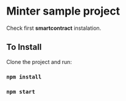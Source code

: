 # Minter sample project

Check first **smartcontract** instalation.

## To Install

Clone the project and run:

### `npm install`
### `npm start`

